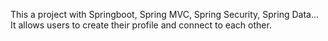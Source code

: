 This a project with Springboot, Spring MVC, Spring Security, Spring Data...
It allows users to create their profile and connect to each other.